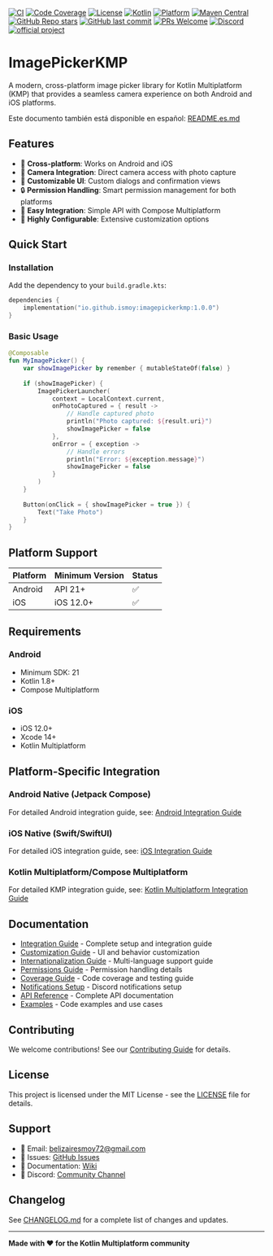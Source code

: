 [![CI](https://github.com/ismoy/ImagePickerKMP/workflows/CI/badge.svg)](https://github.com/ismoy/ImagePickerKMP/actions)
[![Code Coverage](https://codecov.io/gh/ismoy/ImagePickerKMP/branch/main/graph/badge.svg)](https://codecov.io/gh/ismoy/ImagePickerKMP)
[![License](https://img.shields.io/badge/License-MIT-blue.svg)](https://opensource.org/licenses/MIT)
[![Kotlin](https://img.shields.io/badge/Kotlin-1.9.0-blue.svg)](https://kotlinlang.org)
[![Platform](https://img.shields.io/badge/Platform-Android%20%7C%20iOS-lightgrey.svg)](https://kotlinlang.org/docs/multiplatform.html)
[![Maven Central](https://img.shields.io/maven-central/v/io.github.ismoy/imagepickerkmp.svg?label=Maven%20Central)](https://search.maven.org/artifact/io.github.ismoy/imagepickerkmp)
[![GitHub Repo stars](https://img.shields.io/github/stars/ismoy/ImagePickerKMP?style=social)](https://github.com/ismoy/ImagePickerKMP/stargazers)
[![GitHub last commit](https://img.shields.io/github/last-commit/ismoy/ImagePickerKMP)](https://github.com/ismoy/ImagePickerKMP/commits/main)
[![PRs Welcome](https://img.shields.io/badge/PRs-welcome-brightgreen.svg?style=flat-square)](https://github.com/ismoy/ImagePickerKMP/pulls)
[![Discord](https://img.shields.io/discord/1393705692484993114.svg?label=Discord&logo=discord&color=7289da)](https://discord.com/channels/1393705692484993114/1393706133864190133)
[![official project](http://jb.gg/badges/official.svg)](https://github.com/JetBrains#jetbrains-on-github)

# ImagePickerKMP

A modern, cross-platform image picker library for Kotlin Multiplatform (KMP) that provides a seamless camera experience on both Android and iOS platforms.

Este documento también está disponible en español: [README.es.md](docs/README.es.md)

## Features

- 📱 **Cross-platform**: Works on Android and iOS
- 📸 **Camera Integration**: Direct camera access with photo capture
- 🎨 **Customizable UI**: Custom dialogs and confirmation views
- 🔒 **Permission Handling**: Smart permission management for both platforms
- 🎯 **Easy Integration**: Simple API with Compose Multiplatform
- 🔧 **Highly Configurable**: Extensive customization options

## Quick Start

### Installation

Add the dependency to your `build.gradle.kts`:

```kotlin
dependencies {
    implementation("io.github.ismoy:imagepickerkmp:1.0.0")
}
```

### Basic Usage

```kotlin
@Composable
fun MyImagePicker() {
    var showImagePicker by remember { mutableStateOf(false) }
    
    if (showImagePicker) {
        ImagePickerLauncher(
            context = LocalContext.current,
            onPhotoCaptured = { result ->
                // Handle captured photo
                println("Photo captured: ${result.uri}")
                showImagePicker = false
            },
            onError = { exception ->
                // Handle errors
                println("Error: ${exception.message}")
                showImagePicker = false
            }
        )
    }
    
    Button(onClick = { showImagePicker = true }) {
        Text("Take Photo")
    }
}
```

## Platform Support

| Platform | Minimum Version | Status |
|----------|----------------|--------|
| Android  | API 21+        | ✅     |
| iOS      | iOS 12.0+      | ✅     |

## Requirements

### Android
- Minimum SDK: 21
- Kotlin 1.8+
- Compose Multiplatform

### iOS
- iOS 12.0+
- Xcode 14+
- Kotlin Multiplatform

## Platform-Specific Integration

### Android Native (Jetpack Compose)

For detailed Android integration guide, see: [Android Integration Guide](docs/INTEGRATION_GUIDE.md#android-native-jetpack-compose)

### iOS Native (Swift/SwiftUI)

For detailed iOS integration guide, see: [iOS Integration Guide](docs/INTEGRATION_GUIDE.md#ios-native-swiftswiftui)

### Kotlin Multiplatform/Compose Multiplatform

For detailed KMP integration guide, see: [Kotlin Multiplatform Integration Guide](docs/INTEGRATION_GUIDE.md#kotlin-multiplatform--compose-multiplatform)

## Documentation

- [Integration Guide](docs/INTEGRATION_GUIDE.md) - Complete setup and integration guide
- [Customization Guide](docs/CUSTOMIZATION_GUIDE.md) - UI and behavior customization
- [Internationalization Guide](docs/I18N_GUIDE.md) - Multi-language support guide
- [Permissions Guide](docs/PERMISSION.md) - Permission handling details
- [Coverage Guide](docs/COVERAGE_GUIDE.md) - Code coverage and testing guide
- [Notifications Setup](docs/NOTIFICATIONS_SETUP.md) - Discord notifications setup
- [API Reference](docs/API_REFERENCE.md) - Complete API documentation
- [Examples](docs/EXAMPLES.md) - Code examples and use cases

## Contributing

We welcome contributions! See our [Contributing Guide](docs/CONTRIBUTING.md) for details.

## License

This project is licensed under the MIT License - see the [LICENSE](docs/LICENSE) file for details.

## Support

- 📧 Email: belizairesmoy72@gmail.com
- 🐛 Issues: [GitHub Issues](https://github.com/ismoy/ImagePickerKMP/issues)
- 📖 Documentation: [Wiki](https://github.com/ismoy/ImagePickerKMP/wiki)
- 💬 Discord: [Community Channel](https://discord.com/channels/1393705692484993114/1393706133864190133)

## Changelog

See [CHANGELOG.md](docs/CHANGELOG.md) for a complete list of changes and updates.

---

**Made with ❤️ for the Kotlin Multiplatform community**
